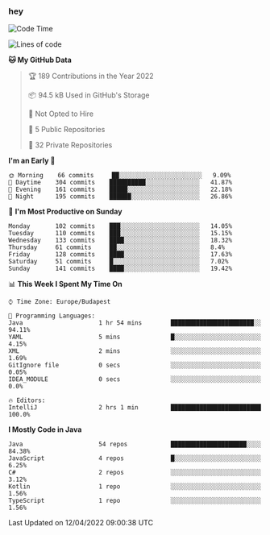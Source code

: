 ### hey

<!--START_SECTION:waka-->
![Code Time](http://img.shields.io/badge/Code%20Time-656%20hrs%2033%20mins-blue)

![Lines of code](https://img.shields.io/badge/From%20Hello%20World%20I%27ve%20Written-488%20Thousand%20lines%20of%20code-blue)

**🐱 My GitHub Data** 

> 🏆 189 Contributions in the Year 2022
 > 
> 📦 94.5 kB Used in GitHub's Storage 
 > 
> 🚫 Not Opted to Hire
 > 
> 📜 5 Public Repositories 
 > 
> 🔑 32 Private Repositories  
 > 
**I'm an Early 🐤** 

```text
🌞 Morning    66 commits     ██░░░░░░░░░░░░░░░░░░░░░░░   9.09% 
🌆 Daytime    304 commits    ██████████░░░░░░░░░░░░░░░   41.87% 
🌃 Evening    161 commits    █████░░░░░░░░░░░░░░░░░░░░   22.18% 
🌙 Night      195 commits    ██████░░░░░░░░░░░░░░░░░░░   26.86%

```
📅 **I'm Most Productive on Sunday** 

```text
Monday       102 commits    ███░░░░░░░░░░░░░░░░░░░░░░   14.05% 
Tuesday      110 commits    ███░░░░░░░░░░░░░░░░░░░░░░   15.15% 
Wednesday    133 commits    ████░░░░░░░░░░░░░░░░░░░░░   18.32% 
Thursday     61 commits     ██░░░░░░░░░░░░░░░░░░░░░░░   8.4% 
Friday       128 commits    ████░░░░░░░░░░░░░░░░░░░░░   17.63% 
Saturday     51 commits     █░░░░░░░░░░░░░░░░░░░░░░░░   7.02% 
Sunday       141 commits    ████░░░░░░░░░░░░░░░░░░░░░   19.42%

```


📊 **This Week I Spent My Time On** 

```text
⌚︎ Time Zone: Europe/Budapest

💬 Programming Languages: 
Java                     1 hr 54 mins        ███████████████████████░░   94.11% 
YAML                     5 mins              █░░░░░░░░░░░░░░░░░░░░░░░░   4.15% 
XML                      2 mins              ░░░░░░░░░░░░░░░░░░░░░░░░░   1.69% 
GitIgnore file           0 secs              ░░░░░░░░░░░░░░░░░░░░░░░░░   0.05% 
IDEA_MODULE              0 secs              ░░░░░░░░░░░░░░░░░░░░░░░░░   0.0%

🔥 Editors: 
IntelliJ                 2 hrs 1 min         █████████████████████████   100.0%

```

**I Mostly Code in Java** 

```text
Java                     54 repos            █████████████████████░░░░   84.38% 
JavaScript               4 repos             █░░░░░░░░░░░░░░░░░░░░░░░░   6.25% 
C#                       2 repos             ░░░░░░░░░░░░░░░░░░░░░░░░░   3.12% 
Kotlin                   1 repo              ░░░░░░░░░░░░░░░░░░░░░░░░░   1.56% 
TypeScript               1 repo              ░░░░░░░░░░░░░░░░░░░░░░░░░   1.56%

```



 Last Updated on 12/04/2022 09:00:38 UTC
<!--END_SECTION:waka-->
